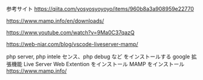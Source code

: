 参考サイト
https://qiita.com/yosyosyoyoyo/items/960b8a3a908959e22770

https://www.mamp.info/en/downloads/

https://www.youtube.com/watch?v=9Ma0C37qazQ

https://web-niar.com/blog/vscode-liveserver-mamp/

php server, php intele センス、php debug など をインストールする
google 拡張機能 Live Server Web Extention をインストール
MAMP をインストール　https://www.mamp.info/
